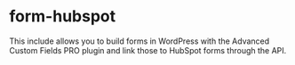 # form-hubspot
This include allows you to build forms in WordPress with the Advanced Custom Fields PRO plugin and link those to HubSpot forms through the API.
